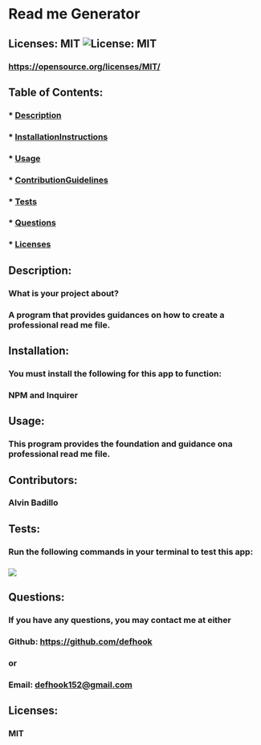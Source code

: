 

  # Read me Generator

  ## Licenses: MIT ![License: MIT](https://img.shields.io/badge/License-MIT-yellow.svg)
  ### https://opensource.org/licenses/MIT/

  ## Table of Contents:
  ###  * [Description](#description)
  ###  * [InstallationInstructions](#installationInstructions)
  ###  * [Usage](#usage)
  ###  * [ContributionGuidelines](#contributors)
  ###  * [Tests](#tests)
  ###  * [Questions](#questions)
  ###  * [Licenses](#licenses)

  ## Description:
  ### What is your project about?
  ### A program that provides guidances on how to create a professional read me file.
  
  ## Installation:
  ### You must install the following for this app to function:
  ### NPM and Inquirer

  ## Usage:
  ### This program provides the foundation and guidance ona professional read me file. 

  ## Contributors:
  ### Alvin Badillo

  ## Tests:
  ### Run the following commands in your terminal to test this app:
  ### ![](/assets/images/Screenshotsite.png)

  ## Questions:
  ### If you have any questions, you may contact me at either
  ### Github: https://github.com/defhook
  ### or
  ### Email: defhook152@gmail.com

  ## Licenses:
  ### MIT
